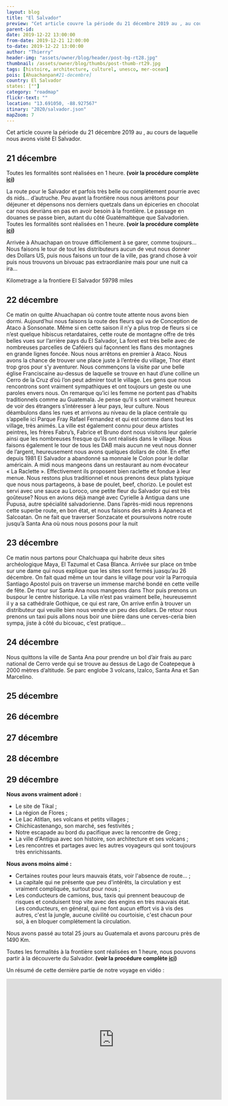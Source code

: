```yaml
---
layout: blog
title: "El Salvador"
preview: "Cet article couvre la période du 21 décembre 2019 au , au cours de laquelle nous avons traversé et visité El Salvador…"
parent-id:
date: 2019-12-22 13:00:00
from-date: 2019-12-21 12:00:00
to-date: 2019-12-22 13:00:00
author: "Thierry"
header-img: "assets/owner/blog/header/post-bg-rt28.jpg"
thumbnail: /assets/owner/blog/thumbs/post-thumb-rt29.jpg
tags: [histoire, architecture, culturel, unesco, mer-ocean]
pois: [Ahuachanpan#21-decembre]
country: El Salvador
states: [""]
category: "roadmap"
flickr-text: ""
location: "13.691050, -88.927567"
itinary: "2020/salvador.json"
mapZoom: 7
---
```


Cet article couvre la période du 21 décembre 2019 au , au cours de laquelle nous avons visité El Salvador.

## 21 décembre

Toutes les formalités sont réalisées en 1 heure. **(voir la procédure complète <a href="{{site.baseurl}}{% post_url 2020/2019-12-21-salvador-frontiere %}">ici</a>)**

La route pour le Salvador et parfois très belle ou complètement pourrie avec ds nids… d’autruche. Peu avant la frontière nous nous arrêtons pour déjeuner et dépensons nos derniers quetzals dans un épiceries en chocolat car nous devriàns en pas en avoir besoin à la frontière. Le passage en douanes se passe bien, autant du côté Guatémaltèque que Salvadorien. Toutes les formalités sont réalisées en 1 heure. **(voir la procédure complète <a href="{{site.baseurl}}{% post_url 2020/2019-12-21-salvador-frontiere %}">ici</a>)**

Arrivée à Ahuachapan on trouve difficilement à se garer, comme toujours... Nous faisons le tour de tout les distributeurs aucun de veut nous donner des Dollars US, puis nous faisons un tour de la ville, pas grand chose à voir puis nous trouvons un bivouac pas extraordianire mais pour une nuit ca ira…

Kilometrage a la frontiere El Salvador 59798 miles

## 22 décembre

Ce matin on quitte Ahuachapan où contre toute attente nous avons bien dormi. Aujourd’hui nous faisons la route des fleurs qui va de Conception de Ataco à Sonsonate. Même si en cette saison il n’y a plus trop de fleurs si ce n’est quelque hibiscus retardataires, cette route de montagne offre de très belles vues sur l’arrière pays du El Salvador, La foret est très belle avec de nombreuses parcelles de Caféiers qui façonnent les flans des montagnes en grande lignes foncée. Nous nous arrêtons en premier à Ataco. Nous avons la chance de trouver une place juste à l’entrée du village, Thor étant trop gros pour s’y aventurer. Nous commençons la visite par une belle église Franciscaine au-dessus de laquelle se trouve en haut d’une colline un Cerro de la Cruz d’où l’on peut admirer tout le village. Les gens que nous rencontrons sont vraiment sympathiques et ont toujours un geste ou une paroles envers nous. On remarque qu’ici les femme ne portent pas d’habits traditionnels comme au Guatemala. Je pense qu’il s sont vraiment heureux de voir des étrangers s’intéresser à leur pays, leur culture. Nous déambulons dans les rues et arrivons au niveau de la place centrale qu s’appelle ici Parque Fray Rafael Fernandez et qui est comme dans tout les village, très animés. La ville est également connu pour deux artistes peintres, les frères Fabru’s, Fabrice et Bruno dont nous visitons leur galerie ainsi que les nombreuses fresque qu’ils ont réalisés dans le village.
Nous faisons également le tour de tous les DAB mais aucun ne veut nous donner de l’argent, heureusement nous avons quelques dollars de côté. En effet depuis 1981 El Salvador a abandonné sa monnaie le Colon pour le dollar américain.
A midi nous mangeons dans un restaurant au nom évocateur « La Raclette ». Effectivement ils proposent bien raclette et fondue à leur menue. Nous restons plus traditionnel et nous prenons deux plats typique que nous nous partageons, à base de poulet, beef, chorizo. Le poulet est servi avec une sauce au Loroco, une petite fleur du Salvador qui est très goûteuse? Nous en avions déjà mangé avec Cyrielle à Antigua dans une Pupusa, autre spécialité salvadorienne.
Dans l’après-midi nous reprenons cette superbe route, en bon état, et nous faisons des arrêts à Apaneca et Salcoatan. On ne fait que traverser Sonzacate et poursuivons notre route jusqu’à Santa Ana où nous nous posons pour la nuit

## 23 décembre

Ce matin nous partons pour Chalchuapa qui habrite deux sites archéologique Maya, El Tazumal et Casa Blanca. Arrivée sur place on tmbe sur une dame qui nous explique que les sites sont fermés juasqu’au 26 décembre. On fait quad même un tour dans le village pour voir la Parroquia Santiago Apostol puis on traverse un immense marché bondé en cette veille de fête. De rtour sur Santa Ana nous mangeons dans Thor puis prenons un buspour le centre historique. La ville n’est pas vraiment belle, heureusemnt il y a sa cathédrale Gothique, ce qui est rare, On arrive enfin à trouver un distributeur qui veuille bien nous vendre un peu des dollars. De retour nous prenons un taxi puis allons nous boir une bière dans une cerves-ceria bien sympa, jiste à côté du bicouac, c’est pratique…

## 24 décembre

Nous quittons la ville de Santa Ana pour prendre un bol d’air frais au parc national de Cerro verde qui se trouve au dessus de Lago de Coatepeque à 2000 mètres d’altitude. Se parc englobe 3 volcans, Izalco, Santa Ana et San Marcelino.

## 25 décembre

## 26 décembre

## 27 décembre

## 28 décembre

## 29 décembre

**Nous avons vraiment adoré :**

- Le site de Tikal ;
- La région de Flores ;
- Le Lac Atitlan, ses volcans et petits villages ;
- Chichicastenango, son marché, ses festivités ;
- Notre escapade au bord du pacifique avec la rencontre de Greg ;
- La ville d'Antigua avec son histoire, son architecture et ses volcans ;
- Les rencontres et partages avec les autres voyageurs qui sont toujours très enrichissants.

**Nous avons moins aimé :**

- Certaines routes pour leurs mauvais états, voir l'absence de route... ;
- La capitale qui ne présente que peu d'intérêts, la circulation y est vraiment compliquée, surtout pour nous ;
- Les conducteurs de camions, bus, taxis qui prennent beaucoup de risques et conduisent trop vite avec des engins en très mauvais état. Les conducteurs, en général, qui ne font aucun effort vis à vis des autres, c'est la jungle, aucune civilité ou courtoisie, c'est chacun pour soi, à en bloquer complétement la circulation.

Nous avons passé au total 25 jours au Guatemala et avons parcouru près de 1490 Km.

Toutes les formalités à la frontière sont réalisées en 1 heure, nous pouvons partir à la découverte du Salvador. **(voir la procédure complète <a href="{{site.baseurl}}{% post_url 2020/2019-11-26-guatemala-frontiere %}">ici</a>)**

Un résumé de cette dernière partie de notre voyage en vidéo :

<iframe width="560" height="315" src="https://www.youtube.com/embed/_UMHiW9McL8" frameborder="0" allow="accelerometer; autoplay; encrypted-media; gyroscope; picture-in-picture" allowfullscreen></iframe>

